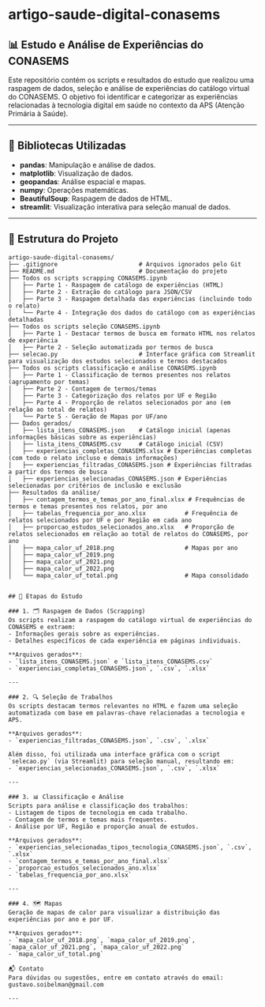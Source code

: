 # artigo-saude-digital-conasems

## 📊 Estudo e Análise de Experiências do CONASEMS

Este repositório contém os scripts e resultados do estudo que realizou uma raspagem de dados, seleção e análise de experiências do catálogo virtual do CONASEMS. O objetivo foi identificar e categorizar as experiências relacionadas à tecnologia digital em saúde no contexto da APS (Atenção Primária à Saúde).

---

## 🔧 Bibliotecas Utilizadas
- **pandas**: Manipulação e análise de dados.
- **matplotlib**: Visualização de dados.
- **geopandas**: Análise espacial e mapas.
- **numpy**: Operações matemáticas.
- **BeautifulSoup**: Raspagem de dados de HTML.
- **streamlit**: Visualização interativa para seleção manual de dados.

---

## 📂 Estrutura do Projeto

```plaintext
artigo-saude-digital-conasems/
├── .gitignore                       # Arquivos ignorados pelo Git
├── README.md                        # Documentação do projeto
├── Todos os scripts scrapping CONASEMS.ipynb
│   ├── Parte 1 - Raspagem de catálogo de experiências (HTML)
│   ├── Parte 2 - Extração do catálogo para JSON/CSV
│   ├── Parte 3 - Raspagem detalhada das experiências (incluindo todo o relato)
│   └── Parte 4 - Integração dos dados do catálogo com as experiências detalhadas
├── Todos os scripts seleção CONASEMS.ipynb
│   ├── Parte 1 - Destacar termos de busca em formato HTML nos relatos de experiência
│   ├── Parte 2 - Seleção automatizada por termos de busca
├── selecao.py                       # Interface gráfica com Streamlit para visualização dos estudos selecionados e termos destacados
├── Todos os scripts classificação e análise CONASEMS.ipynb
│   ├── Parte 1 - Classificação de termos presentes nos relatos (agrupamento por temas)
│   ├── Parte 2 - Contagem de termos/temas
│   ├── Parte 3 - Categorização dos relatos por UF e Região
│   ├── Parte 4 - Proporção de relatos selecionados por ano (em relação ao total de relatos)
│   └── Parte 5 - Geração de Mapas por UF/ano
├── Dados gerados/
│   ├── lista_itens_CONASEMS.json    # Catálogo inicial (apenas informações básicas sobre as experiências)
│   ├── lista_itens_CONASEMS.csv     # Catálogo inicial (CSV)
│   ├── experiencias_completas_CONASEMS.xlsx # Experiências completas (com todo o relato incluso e demais informações)
│   ├── experiencias_filtradas_CONASEMS.json # Experiências filtradas a partir dos termos de busca
│   ├── experiencias_selecionadas_CONASEMS.json # Experiências selecionadas por critérios de inclusão e exclusão
├── Resultados da análise/
│   ├── contagem_termos_e_temas_por_ano_final.xlsx # Frequências de termos e temas presentes nos relatos, por ano
│   ├── tabelas_frequencia_por_ano.xlsx           # Frequência de relatos selecionados por UF e por Região em cada ano
│   ├── proporcao_estudos_selecionados_ano.xlsx   # Proporção de relatos selecionados em relação ao total de relatos do CONASEMS, por ano
│   ├── mapa_calor_uf_2018.png                    # Mapas por ano
│   ├── mapa_calor_uf_2019.png
│   ├── mapa_calor_uf_2021.png
│   ├── mapa_calor_uf_2022.png
│   └── mapa_calor_uf_total.png                   # Mapa consolidado


## 🚀 Etapas do Estudo

### 1. 🗂️ Raspagem de Dados (Scrapping)
Os scripts realizam a raspagem do catálogo virtual de experiências do CONASEMS e extraem:
- Informações gerais sobre as experiências.
- Detalhes específicos de cada experiência em páginas individuais.

**Arquivos gerados**:
- `lista_itens_CONASEMS.json` e `lista_itens_CONASEMS.csv`
- `experiencias_completas_CONASEMS.json`, `.csv`, `.xlsx`

---

### 2. 🔍 Seleção de Trabalhos
Os scripts destacam termos relevantes no HTML e fazem uma seleção automatizada com base em palavras-chave relacionadas a tecnologia e APS.

**Arquivos gerados**:
- `experiencias_filtradas_CONASEMS.json`, `.csv`, `.xlsx`

Além disso, foi utilizada uma interface gráfica com o script `selecao.py` (via Streamlit) para seleção manual, resultando em:
- `experiencias_selecionadas_CONASEMS.json`, `.csv`, `.xlsx`

---

### 3. 📊 Classificação e Análise
Scripts para análise e classificação dos trabalhos:
- Listagem de tipos de tecnologia em cada trabalho.
- Contagem de termos e temas mais frequentes.
- Análise por UF, Região e proporção anual de estudos.

**Arquivos gerados**:
- `experiencias_selecionadas_tipos_tecnologia_CONASEMS.json`, `.csv`, `.xlsx`
- `contagem_termos_e_temas_por_ano_final.xlsx`
- `proporcao_estudos_selecionados_ano.xlsx`
- `tabelas_frequencia_por_ano.xlsx`

---

### 4. 🗺️ Mapas
Geração de mapas de calor para visualizar a distribuição das experiências por ano e por UF.

**Arquivos gerados**:
- `mapa_calor_uf_2018.png`, `mapa_calor_uf_2019.png`, `mapa_calor_uf_2021.png`, `mapa_calor_uf_2022.png`
- `mapa_calor_uf_total.png`

📬 Contato
Para dúvidas ou sugestões, entre em contato através do email: gustavo.soibelman@gmail.com

---
